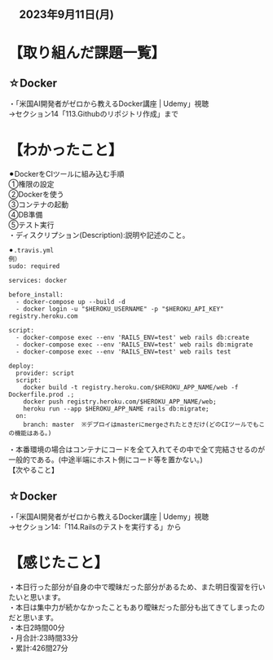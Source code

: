 ## 　2023年9月11日(月)
# 【取り組んだ課題一覧】
## ☆Docker
・「米国AI開発者がゼロから教えるDocker講座 | Udemy」視聴<br>
→セクション14「113.Githubのリポジトリ作成」まで<br>
# 【わかったこと】
⚫︎DockerをCIツールに組み込む手順<br>
①権限の設定<br>
②Dockerを使う<br>
③コンテナの起動<br>
④DB準備<br>
⑤テスト実行<br>
・ディスクリプション(Description):説明や記述のこと。<br>
```
⚫︎.travis.yml
例）
sudo: required

services: docker

before_install:
  - docker-compose up --build -d
  - docker login -u "$HEROKU_USERNAME" -p "$HEROKU_API_KEY" registry.heroku.com

script:
  - docker-compose exec --env 'RAILS_ENV=test' web rails db:create
  - docker-compose exec --env 'RAILS_ENV=test' web rails db:migrate
  - docker-compose exec --env 'RAILS_ENV=test' web rails test

deploy:
  provider: script
  script:
    docker build -t registry.heroku.com/$HEROKU_APP_NAME/web -f Dockerfile.prod .;
    docker push registry.heroku.com/$HEROKU_APP_NAME/web;
    heroku run --app $HEROKU_APP_NAME rails db:migrate;
  on:
    branch: master  ※デプロイはmasterにmergeされたときだけ(どのCIツールでもこの機能はある。)
```
・本番環境の場合はコンテナにコードを全て入れてその中で全て完結させるのが一般的である。(中途半端にホスト側にコード等を置かない。)<br>
【次やること】
## ☆Docker
・「米国AI開発者がゼロから教えるDocker講座 | Udemy」視聴<br>
→セクション14:「114.Railsのテストを実行する」から<br>
# 【感じたこと】
・本日行った部分が自身の中で曖昧だった部分があるため、また明日復習を行いたいと思います。<br>
・本日は集中力が続かなかったこともあり曖昧だった部分も出てきてしまったのだと思います。<br>
・本日2時間00分<br>
・月合計:23時間33分<br>
・累計:426間27分<br>
